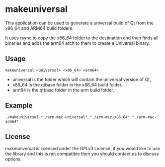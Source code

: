 # makeuniversal

This application can be used to generate a universal build of Qt from the x86_64 and ARM64 build folders.

It uses rsync to copy the x86_64 folder to the destination and then finds all binaries and adds the arm64 arch to them to create a Universal binary.

## Usage

```makeuniversal <universal> <x86_64> <arm64>```

* universal is the folder which will contain the universal version of Qt,
* x86_64 is the qtbase folder in the x86_64 build folder.
* arm64 is the qtbase folder in the arm build folder.

## Example

```./makeuniversal "./arm-mac-universal" "./arm-mac-x86_64" "./arm-mac-arm64"```

## License

makeuniversal is licensed under the GPLv3 License, if you would like to use the library and this is not compatible then you should contact us to discuss options.
